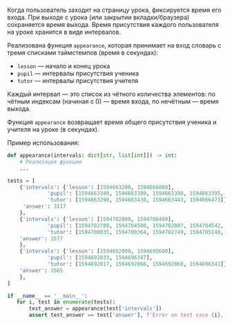 Когда пользователь заходит на страницу урока, фиксируется время его входа. При выходе с урока (или закрытии вкладки/браузера) сохраняется время выхода. Время присутствия каждого пользователя на уроке хранится в виде интервалов.

Реализована функция `appearance`, которая принимает на вход словарь с тремя списками таймстемпов (время в секундах):

- `lesson` — начало и конец урока
- `pupil` — интервалы присутствия ученика
- `tutor` — интервалы присутствия учителя

Каждый интервал — это список из чётного количества элементов: по чётным индексам (начиная с 0) — время входа, по нечётным — время выхода.

Функция `appearance` возвращает время общего присутствия ученика и учителя на уроке (в секундах).

Пример использования:

```python
def appearance(intervals: dict[str, list[int]]) -> int:
    # Реализация функции
    ...

tests = [
    {'intervals': {'lesson': [1594663200, 1594666800],
             'pupil': [1594663340, 1594663389, 1594663390, 1594663395, 1594663396, 1594666472],
             'tutor': [1594663290, 1594663430, 1594663443, 1594666473]},
     'answer': 3117
    },
    {'intervals': {'lesson': [1594702800, 1594706400],
             'pupil': [1594702789, 1594704500, 1594702807, 1594704542, 1594704512, 1594704513, 1594704564, 1594705150, 1594704581, 1594704582, 1594704734, 1594705009, 1594705095, 1594705096, 1594705106, 1594706480, 1594705158, 1594705773, 1594705849, 1594706480, 1594706500, 1594706875, 1594706502, 1594706503, 1594706524, 1594706524, 1594706579, 1594706641],
             'tutor': [1594700035, 1594700364, 1594702749, 1594705148, 1594705149, 1594706463]},
    'answer': 3577
    },
    {'intervals': {'lesson': [1594692000, 1594695600],
             'pupil': [1594692033, 1594696347],
             'tutor': [1594692017, 1594692066, 1594692068, 1594696341]},
    'answer': 3565
    },
]

if __name__ == '__main__':
   for i, test in enumerate(tests):
       test_answer = appearance(test['intervals'])
       assert test_answer == test['answer'], f'Error on test case {i}, got {test_answer}, expected {test["answer"]}'
```